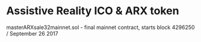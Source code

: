 # Assistive Reality ICO & ARX token
masterARXsale32mainnet.sol - final mainnet contract, starts block 4296250 / September 26 2017
